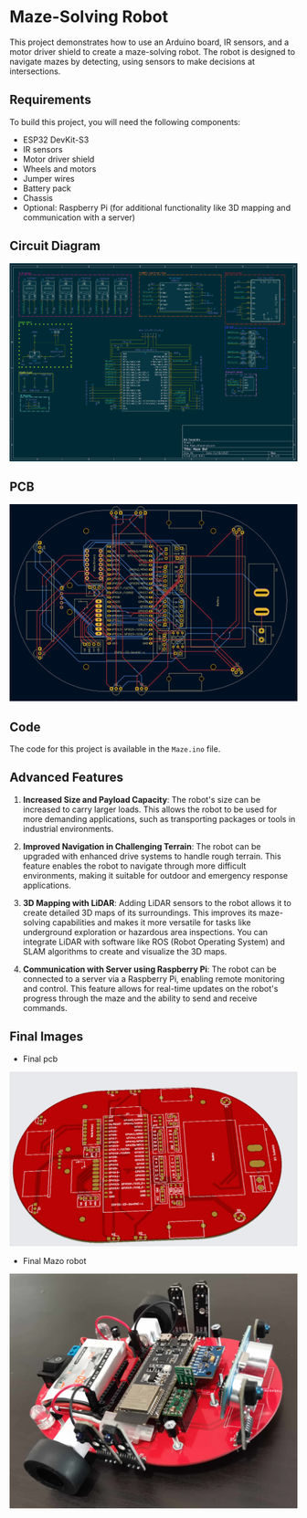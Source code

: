 # Maze-Solving Robot

This project demonstrates how to use an Arduino board, IR sensors, and a motor driver shield to create a maze-solving robot. The robot is designed to navigate mazes by detecting, using sensors to make decisions at intersections.

## Requirements

To build this project, you will need the following components:

- ESP32 DevKit-S3
- IR sensors
- Motor driver shield
- Wheels and motors
- Jumper wires
- Battery pack
- Chassis
- Optional: Raspberry Pi (for additional functionality like 3D mapping and communication with a server)

## Circuit Diagram

![Circuit Diagram](img/Circuit_schematic.png)

## PCB

![PCB](img/pcb.png)

## Code

The code for this project is available in the `Maze.ino` file.

## Advanced Features

1. **Increased Size and Payload Capacity**: The robot's size can be increased to carry larger loads. This allows the robot to be used for more demanding applications, such as transporting packages or tools in industrial environments.

2. **Improved Navigation in Challenging Terrain**: The robot can be upgraded with enhanced drive systems to handle rough terrain. This feature enables the robot to navigate through more difficult environments, making it suitable for outdoor and emergency response applications.

3. **3D Mapping with LiDAR**: Adding LiDAR sensors to the robot allows it to create detailed 3D maps of its surroundings. This improves its maze-solving capabilities and makes it more versatile for tasks like underground exploration or hazardous area inspections. You can integrate LiDAR with software like ROS (Robot Operating System) and SLAM algorithms to create and visualize the 3D maps.

4. **Communication with Server using Raspberry Pi**: The robot can be connected to a server via a Raspberry Pi, enabling remote monitoring and control. This feature allows for real-time updates on the robot's progress through the maze and the ability to send and receive commands.

## Final Images

- Final pcb

![jlcpcb](img/jlcpcb.png)

- Final Mazo robot

![maze](img/maze.png)
